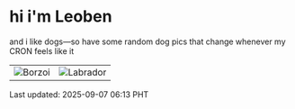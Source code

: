 # hi i'm Leoben

and i like dogs—so have some random dog pics that change whenever my CRON feels like it

|  |  |
|--------|----------|
| ![Borzoi](https://random-dog-vercel.vercel.app/api/random-borzoi?v=1757196820) | ![Labrador](https://random-dog-vercel.vercel.app/api/random-labrador?v=1757196820) |

Last updated: 2025-09-07 06:13 PHT
